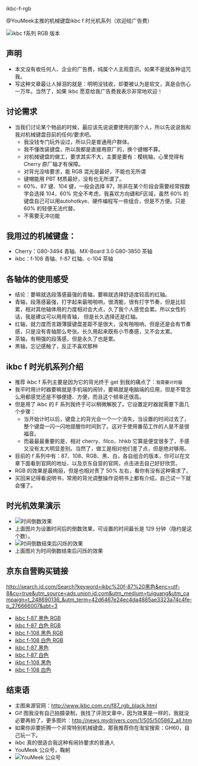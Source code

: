 


ikbc-f-rgb


@YouMeek主推的机械键盘ikbc f 时光机系列（欢迎给广告费）


![ikbc f系列 RGB 版本](http://img.youmeek.com/2016/ikbc-f-rgb.jpg)


## 声明

- 本文没有收任何人、企业的广告费，纯属个人主观意识。如果不是就各种诅咒我。
- 写这种文章最让人掉泪的就是：明明没钱收，却要被认为是软文，真是会伤心一万年。当然了，如果 ikbc 愿意给我广告费我表示非常地欢迎！


## 讨论需求

- 当我们讨论某个物品的时候，最应该先说说要使用的那个人，所以先说说我和我对机械键盘目前的任何/要求吧。
	- 我没钱专门玩外设过，所以只是普通用户群体。
	- 我不懂改装键盘，所以我都是直接用原厂的，换个键帽不算。
	- 对机械键盘的做工，要求其实不大，主要是要有：樱桃轴，心里觉得有 Cherry 原厂轴才有保障。
	- 对背光没啥要求，能 RGB 混光是最好，不能也无所谓
	- 键帽能用 PBT 材质最好，没有也无所谓了。
	- 60%、87 键、104 键，一般会选择 87，除非在某个阶段会需要经常按数字会选择 104，60% 完全不考虑，我喜欢方向键和F区域，虽然 60% 的键盘自己可以用autohotkye、硬件编程写一些组合，但是不方便。只是 60% 的轻便无法代替。
	- 不需要无冲功能

## 我用过的机械键盘：

- Cherry：G80-3494 青轴、MX-Board 3.0 G80-3850 茶轴
- ikbc：f-108 青轴、f-87 红轴、c-104 茶轴

## 各轴体的使用感受

- 结论：要嘛就选段落感最强的青轴，要嘛就选择舒适度较高的红轴。
- 青轴，段落感最强，打字起来最啪啪响，很清脆，很有打字节奏，但是比较累，相对其他轴体用的力度相对会大点，久了我个人感觉会累。所以女性的话，我是建议可以用用青轴， 但是长久选择还是红轴。
- 红轴，就力度而言跟薄膜键盘差距不是很大，没有啪啪响，但是还是会有节奏感，只是没有青轴那么夸张。长久用起来既有小节奏感，又不会太累。
- 茶轴，有稍强的段落感，但是永久了也是累。
- 黑轴，忘记感触了，反正不喜欢那种


## ikbc f 时光机系列介绍

- 推荐 ikbc f 系列主要是因为它的背光终于 get 到我的痛点了：`我需要计时器`
- 我平时用计时器要嘛就是手机端的闹铃，要嘛就是电脑端的应用，但是不管怎么用都感觉还是不够便捷、方便，而且这个频率还很高。
- 但是用了 ikbc 的 F 系列我终于可以稍微解脱了。它设置定时器就需要下面几个步骤：
	- 当开始计时以后，键盘上的背光会一个一个消失，当设置的时间过去了，整个键盘一闪一闪地提醒你时间到了。这对于使用番茄工作的人是不是很福音。
	- 而最最最重要的是，相对 cherry、filco、hhkb 它算是便宜很多了，手感又没有太大明显差别。当然了，做工是相对他们差了点，但是绝对够用。
- 目前的 f 系列中有：87、108、RGB、黑、白，各自组合的版本，你可以在文章下面看到官网的地址、以及京东自营的官网，点击进去自己好好欣赏。
- RGB 的效果是最绚丽，但是也相对贵了 50% 左右，看你有没有这种需求了。
- 买回来记得看说明书，常用的背光调整操作说明书上都有介绍，自己试一下就会懂了。

## 时光机效果演示

- ![时间倒数效果](http://img.youmeek.com/2016/ikbc-f-rgb-1.gif)
- 上面图片为设置时间后的倒数效果，可设置的时间最长是 129 分钟（隐约是这个数）。
- ![时间倒数结束后闪烁的效果](http://img.youmeek.com/2016/ikbc-f-rgb-2.gif)
- 上面图片为时间倒数结束后闪烁的效果


## 京东自营购买链接
http://search.jd.com/Search?keyword=ikbc%20f-87%20黑色&enc=utf-8&cu=true&utm_source=ads.union.jd.com&utm_medium=tuiguang&utm_campaign=t_248690136_&utm_term=42d6467e24ec4da4885ae3323a74c4fe-p_276666007&abt=3

- [ikbc f-87 黑色 RGB](http://search.jd.com/Search?keyword=ikbc%20f-87%20黑色%20RGB&enc=utf-8&cu=true&utm_source=ads.union.jd.com&utm_medium=tuiguang&utm_campaign=t_248690136_&utm_term=14bb78b625014c8eaf99e9d495ae62d0-p_276666007&abt=3)
- [ikbc f-87 白色 RGB](http://search.jd.com/Search?keyword=ikbc%20f-87%20白色%20RGB&enc=utf-8&cu=true&utm_source=ads.union.jd.com&utm_medium=tuiguang&utm_campaign=t_248690136_&utm_term=7ac32d7b5089413ea383b448f835d731-p_276666007&abt=3)
- [ikbc f-108 黑色 RGB](http://search.jd.com/Search?keyword=ikbc%20f-108%20黑色%20RGB&enc=utf-8&cu=true&utm_source=ads.union.jd.com&utm_medium=tuiguang&utm_campaign=t_248690136_&utm_term=d64c36a2980c4a7b99c6d5ef1c12479c-p_276666007&abt=3)
- [ikbc f-108 白色 RGB](http://search.jd.com/Search?keyword=ikbc%20f-108%20白色%20RGB&enc=utf-8&cu=true&utm_source=ads.union.jd.com&utm_medium=tuiguang&utm_campaign=t_248690136_&utm_term=1b1cc2a711834ebdacd8999c95c04b62-p_276666007&abt=3)
- [ikbc f-87 黑色](http://search.jd.com/Search?keyword=ikbc%20f-87%20黑色&enc=utf-8&cu=true&utm_source=ads.union.jd.com&utm_medium=tuiguang&utm_campaign=t_248690136_&utm_term=42d6467e24ec4da4885ae3323a74c4fe-p_276666007&abt=3)
- [ikbc f-87 白色](http://search.jd.com/Search?keyword=ikbc%20f-87%20白色&enc=utf-8&cu=true&utm_source=ads.union.jd.com&utm_medium=tuiguang&utm_campaign=t_248690136_&utm_term=be1d5523410f46aaba561e6ccdf13c72-p_276666007&abt=3)
- [ikbc f-108 黑色](http://search.jd.com/Search?keyword=ikbc%20f-108%20黑色&enc=utf-8&cu=true&utm_source=ads.union.jd.com&utm_medium=tuiguang&utm_campaign=t_248690136_&utm_term=ef8e4ed85a8144208a780e662bd35bfc-p_276666007&abt=3)
- [ikbc f-108 白色](http://search.jd.com/Search?keyword=ikbc%20f-108%20白色&enc=utf-8&cu=true&utm_source=ads.union.jd.com&utm_medium=tuiguang&utm_campaign=t_248690136_&utm_term=af0e5215959547948705e5d41f328044-p_276666007&abt=3)

## 结束语

- 主图来源官网：<http://www.ikbc.com.cn/f87_rgb_black.html>
- Gif 图我没有自己拍摄录制，我找了评测文章中，因为效果是一样的，我就没必要再拍了，更多图片：<http://news.mydrivers.com/1/505/505862_all.htm>
- 如果你非要折腾一个非常特别机械键盘，那我推荐你在淘宝搜索：GH60，自己玩一下。
- ikbc 真的很适合我这种有闹铃要求的普通人
- YouMeek 公众号，鞠躬
- ![YouMeek 公众号](http://img.youmeek.com/YouMeek-WX.jpg)
